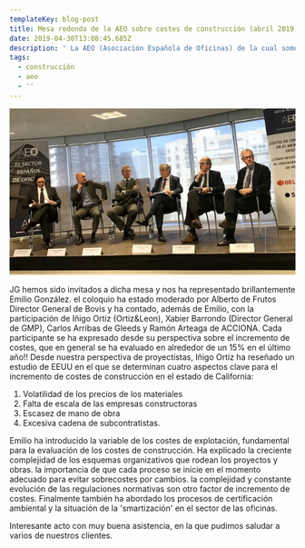 ```yaml
---
templateKey: blog-post
title: Mesa redonda de la AEO sobre costes de construcción (abril 2019)
date: 2019-04-30T13:08:45.685Z
description: ' La AEO (Asociación Española de Oficinas) de la cual somos miembros, ha organizado en las oficinas SPACES de Madrid una mesa redonda con el título ''costes de construcción en el mercado de oficinas. ¿Cómo responde el sector al crecimiento continuo de precios?'''
tags:
  - construcción
  - aeo
  - ''
---
```

![](/img/aeo1.jpg)

JG hemos sido invitados a dicha mesa y nos ha representado brillantemente Emilio González. el coloquio ha estado moderado por Alberto de Frutos Director General de Bovis y ha contado, además de Emilio, con la participación de Iñigo Ortiz (Ortiz&Leon), Xabier Barrondo (Director General de GMP), Carlos Arribas de Gleeds y Ramón Arteaga de ACCIONA. Cada participante se ha expresado desde su perspectiva sobre el incremento de costes, que en general se ha evaluado en alrededor de un 15% en el último año!! Desde nuestra perspectiva de proyectistas, Iñigo Ortiz ha reseñado un estudio de EEUU en el que se determinan cuatro aspectos clave para el incremento de costes de construcción en el estado de California:

1. Volatilidad de los precios de los materiales
2. Falta de escala de las empresas constructoras
3. Escasez de mano de obra
4. Excesiva cadena de subcontratistas.

Emilio ha introducido la variable de los costes de explotación, fundamental para la evaluación de los costes de construcción. Ha explicado la creciente complejidad de los esquemas organizativos que rodean los proyectos y obras. la importancia de que cada proceso se inicie en el momento adecuado para evitar sobrecostes por cambios. la complejidad y constante evolución de las regulaciones normativas son otro factor de incremento de costes. Finalmente también ha abordado los procesos de certificación ambiental y la situación de la 'smartización' en el sector de las oficinas.



Interesante acto con muy buena asistencia, en la que pudimos saludar a varios de nuestros clientes.
